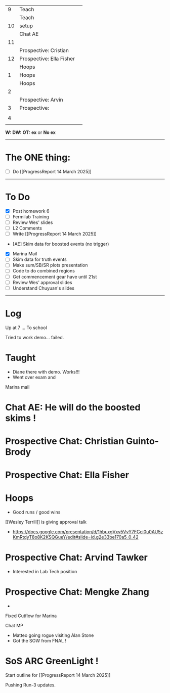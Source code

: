 
|     |                          |     |
| --- | ------------------------ | --- |
| 9   | Teach                    |     |
|     | Teach                    |     |
| 10  | setup                    |     |
|     | Chat AE                  |     |
| 11  |                          |     |
|     | Prospective: Cristian    |     |
| 12  | Prospective: Ella Fisher |     |
|     | Hoops                    |     |
| 1   | Hoops                    |     |
|     | Hoops                    |     |
| 2   |                          |     |
|     | Prospective: Arvin       |     |
| 3   | Prospective:             |     |
|     |                          |     |
| 4   |                          |     |
|     |                          |     |

**W:**
**DW:**
**OT:**
**ex** or **No ex**

---
# The ONE thing: 
- [ ] Do [[ProgressReport 14 March 2025]]

---
# To Do

- [x] Post homework 6
- [ ] Fermilab Training
- [ ] Review Wes' slides
- [ ] L2 Comments
- [ ] Write  [[ProgressReport 14 March 2025]]
- [AE] Skim data for boosted events (no trigger)
- [x] Marina Mail
- [ ] Skim data for truth events
- [ ] Make sum/SB/SR plots presentation
- [ ] Code to do combined regions
- [ ]  Get commencement gear have until 21st 
- [ ] Review Wes' approval slides
- [ ] Understand Chuyuan's slides
---

# Log

Up at 7 ... To school 

Tried to work demo... failed. 

# Taught
- Diane there with demo.  Works!!!
- Went over exam and 

Marina mail
# Chat AE: He will do the boosted skims !

# Prospective Chat: Christian Guinto-Brody

# Prospective Chat: Ella Fisher


# Hoops
- Good runs / good wins

[[Wesley Terrill]] is giving approval talk
- https://docs.google.com/presentation/d/1hbuxgVxv5VvY7FCci0u0AU5zKmRtdyT8o8K2KSQGueY/edit#slide=id.g2e33be170a5_0_42

# Prospective Chat: Arvind Tawker 
- Interested in Lab Tech position

# Prospective Chat: Mengke Zhang 
- 

Fixed Cutflow for Marina 

Chat MP
- Matteo going rogue visiting Alan Stone
- Got the SOW from FNAL ! 

# SoS ARC GreenLight !


Start outline for [[ProgressReport 14 March 2025]]

Pushing Run-3 updates. 

